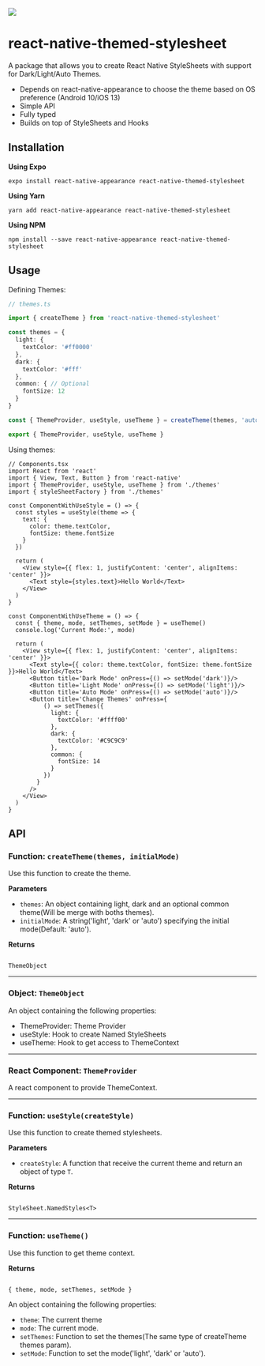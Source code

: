 ![](https://github.com/andreppedroza/react-native-themed-stylesheet/workflows/Node%20CI/badge.svg)

# react-native-themed-stylesheet

A package that allows you to create React Native StyleSheets with support for Dark/Light/Auto Themes.

- Depends on react-native-appearance to choose the theme based on OS preference (Android 10/iOS 13)
- Simple API
- Fully typed
- Builds on top of StyleSheets and Hooks

## Installation

**Using Expo**

```
expo install react-native-appearance react-native-themed-stylesheet
```

**Using Yarn**

```
yarn add react-native-appearance react-native-themed-stylesheet
```

**Using NPM**

```
npm install --save react-native-appearance react-native-themed-stylesheet
```

## Usage

Defining Themes:

```ts
// themes.ts

import { createTheme } from 'react-native-themed-stylesheet'

const themes = {
  light: {
    textColor: '#ff0000'
  },
  dark: {
    textColor: '#fff'
  },
  common: { // Optional
    fontSize: 12
  }
}

const { ThemeProvider, useStyle, useTheme } = createTheme(themes, 'auto') // Initial Mode is optional(Default: 'auto')

export { ThemeProvider, useStyle, useTheme }
```

Using themes:

```tsx
// Components.tsx
import React from 'react'
import { View, Text, Button } from 'react-native'
import { ThemeProvider, useStyle, useTheme } from './themes'
import { styleSheetFactory } from './themes'

const ComponentWithUseStyle = () => {
  const styles = useStyle(theme => {
    text: {
      color: theme.textColor,
      fontSize: theme.fontSize
    }
  })

  return (
    <View style={{ flex: 1, justifyContent: 'center', alignItems: 'center' }}>
      <Text style={styles.text}>Hello World</Text>
    </View>
  )
}

const ComponentWithUseTheme = () => {
  const { theme, mode, setThemes, setMode } = useTheme()
  console.log('Current Mode:', mode)

  return (
    <View style={{ flex: 1, justifyContent: 'center', alignItems: 'center' }}>
      <Text style={{ color: theme.textColor, fontSize: theme.fontSize }}>Hello World</Text>
      <Button title='Dark Mode' onPress={() => setMode('dark')}/>
      <Button title='Light Mode' onPress={() => setMode('light')}/>
      <Button title='Auto Mode' onPress={() => setMode('auto')}/>
      <Button title='Change Themes' onPress={
          () => setThemes({
            light: {
              textColor: '#ffff00'
            },
            dark: {
              textColor: '#C9C9C9'
            },
            common: {
              fontSize: 14
            }
          })
        }
      />
    </View>
  )
}
```

## API

### Function: `createTheme(themes, initialMode)`

Use this function to create the theme.

**Parameters**

- `themes`: An object containing light, dark and an optional common theme(Will be merge with boths themes).
- `initialMode`: A string('light', 'dark' or 'auto') specifying the initial mode(Default: 'auto').

**Returns**

```

ThemeObject

```

---

### Object: `ThemeObject`

An object containing the following properties:

- ThemeProvider: Theme Provider
- useStyle: Hook to create Named StyleSheets
- useTheme: Hook to get access to ThemeContext

---

### React Component: `ThemeProvider`

A react component to provide ThemeContext.

---

### Function: `useStyle(createStyle)`

Use this function to create themed stylesheets.

**Parameters**

- `createStyle`: A function that receive the current theme and return an object of type `T`.

**Returns**

```

StyleSheet.NamedStyles<T>

```

---

### Function: `useTheme()`

Use this function to get theme context.

**Returns**

```

{ theme, mode, setThemes, setMode }

```

An object containing the following properties:

- `theme`: The current theme
- `mode`: The current mode.
- `setThemes`: Function to set the themes(The same type of createTheme themes param).
- `setMode`: Function to set the mode('light', 'dark' or 'auto').
